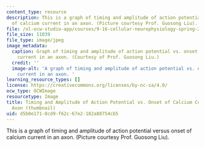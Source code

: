 ```yaml
---
content_type: resource
description: This is a graph of timing and amplitude of action potential versus onset
  of calcium current in an axon. (Picture courtesy Prof. Guosong Liu).
file: /ol-ocw-studio-app/courses/9-16-cellular-neurophysiology-spring-2002/d5b0e1718cd9f62c67e2182a88754cb5_9-16s02-th.jpg
file_size: 11039
file_type: image/jpeg
image_metadata:
  caption: Graph of timing and amplitude of action potential vs. onset of calcium
    current in an axon. (Courtesy of Prof. Guosong Liu.)
  credit: ''
  image-alt: 'A graph of timing and amplitude of action potential vs. onset of calcium
    current in an axon. '
learning_resource_types: []
license: https://creativecommons.org/licenses/by-nc-sa/4.0/
ocw_type: OCWImage
resourcetype: Image
title: Timing and Amplitude of Action Potential vs. Onset of Calcium Current in an
  Axon (thumbnail)
uid: d5b0e171-8cd9-f62c-67e2-182a88754cb5
---
```

This is a graph of timing and amplitude of action potential versus onset of calcium current in an axon. (Picture courtesy Prof. Guosong Liu).